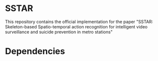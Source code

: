 # SSTAR

This repository contains the official implementation for the paper "SSTAR: Skeleton-based Spatio-temporal action recognition for intelligent video surveillance and suicide prevention in metro stations"

# Dependencies
